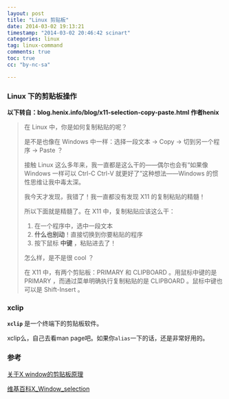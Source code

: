 ```yaml
---
layout: post
title: "Linux 剪贴板"
date: 2014-03-02 19:13:21
timestamp: "2014-03-02 20:46:42 scinart"
categories: linux
tag: linux-command
comments: true
toc: true
cc: "by-nc-sa"

---
```


### Linux 下的剪贴板操作

<strong>以下转自：blog.henix.info/blog/x11-selection-copy-paste.html 作者henix</strong>

>    在 Linux 中，你是如何复制粘贴的呢？
>
>    是不是也像在 Windows 中一样：选择一段文本 -> Copy -> 切到另一个程序 -> Paste ？
>
>    接触 Linux 这么多年来，我一直都是这么干的——偶尔也会有“如果像 Windows 一样可以 Ctrl-C Ctrl-V 就更好了”这种想法——Windows 的惯性思维让我中毒太深。
>
>    我今天才发现，我错了！我一直都没有发现 X11 的复制粘贴的精髓！
>
>    所以下面就是精髓了。在 X11 中，复制粘贴应该这么干：
>
>    1. 在一个程序中，选中一段文本
>    2. **什么也别动**！直接切换到你要粘贴的程序
>    3. 按下鼠标 **中键** ，粘贴进去了！
>
>    怎么样，是不是很 cool ？
>
>    在 X11 中，有两个剪贴板：PRIMARY 和 CLIPBOARD 。用鼠标中键的是 PRIMARY ，而通过菜单明确执行复制粘贴的是 CLIPBOARD 。鼠标中键也可以是 Shift-Insert 。


### xclip

<strong>``xclip``</strong> 是一个终端下的剪贴板软件。

xclip么，自己去看man page吧。如果你``alias``一下的话，还是非常好用的。

### 参考

[关于X window的剪贴板原理](http://laokaddk.blog.51cto.com/368606/945304)

[维基百科X_Window_selection](en.wikipedia.org/wiki/X_Window_selection)
